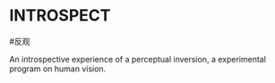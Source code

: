 # INTROSPECT

#反观

An introspective experience of a perceptual inversion, a experimental program on human vision.
